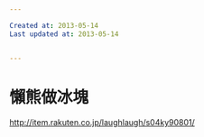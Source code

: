 ```yaml
---

Created at: 2013-05-14
Last updated at: 2013-05-14


---
```


# 懶熊做冰塊


http://item.rakuten.co.jp/laughlaugh/s04ky90801/

